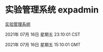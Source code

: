 # 实验管理系统 expadmin
[实验管理系统](http://59.174.26.185:56808/expadmin-782313d2-e1b1-4ea7-932e-3a55e6a1a4d0/)

2021年 07月 16日 星期五 23:10:01 CST

2021年 07月 16日 星期五 15:10:01 GMT
